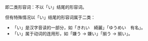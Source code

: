 即二类形容词：不以「い」结尾的形容词。

但有特殊情况以「い」结尾的形容词属于二类：

- 「い」是汉字音读的一部分，如「きれい　綺麗」「ゆうめい　有名」。
- 「い」属于动词的连用形，如「嫌う -> 嫌い」「揃う -> 揃い」。
